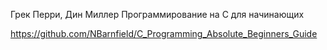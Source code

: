 Грек Перри, Дин Миллер
Программирование на С для начинающих

https://github.com/NBarnfield/C_Programming_Absolute_Beginners_Guide

